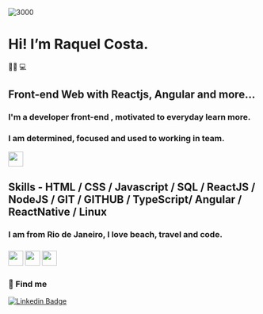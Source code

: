 ![3000](https://user-images.githubusercontent.com/105187443/175128559-a0587865-caa0-41c6-aecf-240460bb32f1.png)
 # Hi! I’m Raquel Costa.
👩‍💻 💻<h2> Front-end Web with Reactjs, Angular and more...</h2>
 
  ### I'm a developer front-end , motivated to everyday learn more. 
  ### I am determined, focused and used to working in team.
 
 <img src="https://cdn-icons-png.flaticon.com/128/8036/8036495.png" height="30px" style="max-width: 100%; display: inline-block;" data-target="animated-image.originalImage"><h2> Skills - HTML / CSS / Javascript / SQL / ReactJS / NodeJS / GIT / GITHUB / TypeScript/ Angular / ReactNative / Linux


 <h3> I am from Rio de Janeiro, I love beach, travel and code.<h3>
  <img src="https://cdn-icons-png.flaticon.com/128/616/616711.png" height="30px" style="max-width: 100%; display: inline-block;" data-target="animated-image.originalImage">
  <img src="https://user-images.githubusercontent.com/105187443/178824974-9c9ca55e-1930-42e1-96fa-4f34b5ffd2f7.png" height="30px" style="max-width: 100%; display: inline-block;" data-target="animated-image.originalImage"> 
  <img src="https://img.icons8.com/fluency/344/female-working-with-a-laptop.png" height="30px" style="max-width: 100%; display: inline-block;" data-target="animated-image.originalImage">
 
### 💬 Find me
 [![Linkedin Badge](https://img.shields.io/badge/-Linkedin-blue?style=flat-square&logo=Linkedin&logoColor=white&link=https://www.linkedin.com/in/costaraquel7/)](https://www.linkedin.com/in/costaraquel7/)
 
<!---
Raquelsc05/Raquelsc05 is a ✨ special ✨ repository because its `README.md` (this file) appears on your GitHub profile.
You can click the Preview link to take a look at your changes.
--->
